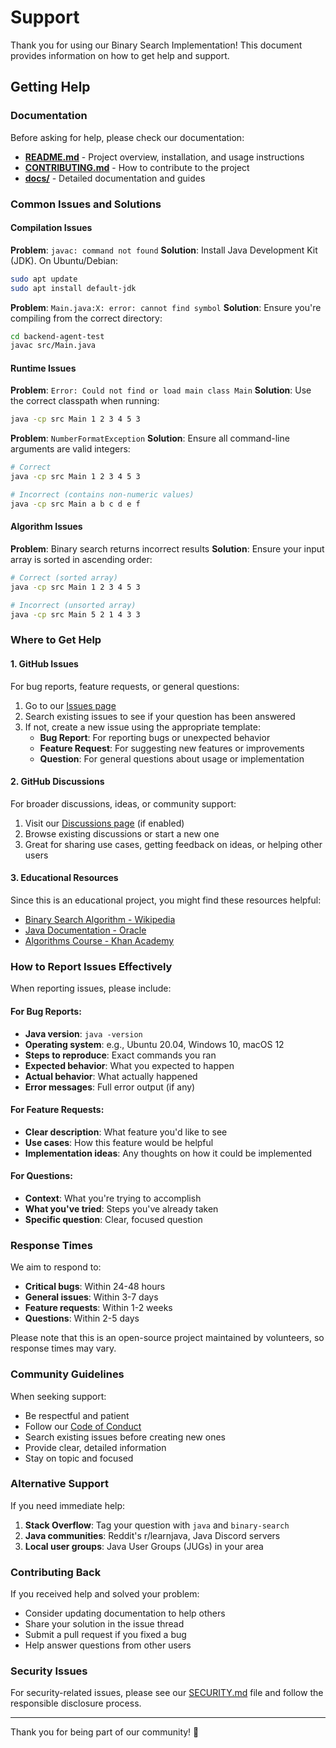 # Support

Thank you for using our Binary Search Implementation! This document provides information on how to get help and support.

## Getting Help

### Documentation

Before asking for help, please check our documentation:

- **[README.md](README.md)** - Project overview, installation, and usage instructions
- **[CONTRIBUTING.md](CONTRIBUTING.md)** - How to contribute to the project
- **[docs/](docs/)** - Detailed documentation and guides

### Common Issues and Solutions

#### Compilation Issues

**Problem**: `javac: command not found`
**Solution**: Install Java Development Kit (JDK). On Ubuntu/Debian:
```bash
sudo apt update
sudo apt install default-jdk
```

**Problem**: `Main.java:X: error: cannot find symbol`
**Solution**: Ensure you're compiling from the correct directory:
```bash
cd backend-agent-test
javac src/Main.java
```

#### Runtime Issues

**Problem**: `Error: Could not find or load main class Main`
**Solution**: Use the correct classpath when running:
```bash
java -cp src Main 1 2 3 4 5 3
```

**Problem**: `NumberFormatException`
**Solution**: Ensure all command-line arguments are valid integers:
```bash
# Correct
java -cp src Main 1 2 3 4 5 3

# Incorrect (contains non-numeric values)
java -cp src Main a b c d e f
```

#### Algorithm Issues

**Problem**: Binary search returns incorrect results
**Solution**: Ensure your input array is sorted in ascending order:
```bash
# Correct (sorted array)
java -cp src Main 1 2 3 4 5 3

# Incorrect (unsorted array)
java -cp src Main 5 2 1 4 3 3
```

### Where to Get Help

#### 1. GitHub Issues

For bug reports, feature requests, or general questions:

1. Go to our [Issues page](https://github.com/blackchoey/backend-agent-test/issues)
2. Search existing issues to see if your question has been answered
3. If not, create a new issue using the appropriate template:
   - **Bug Report**: For reporting bugs or unexpected behavior
   - **Feature Request**: For suggesting new features or improvements
   - **Question**: For general questions about usage or implementation

#### 2. GitHub Discussions

For broader discussions, ideas, or community support:

1. Visit our [Discussions page](https://github.com/blackchoey/backend-agent-test/discussions) (if enabled)
2. Browse existing discussions or start a new one
3. Great for sharing use cases, getting feedback on ideas, or helping other users

#### 3. Educational Resources

Since this is an educational project, you might find these resources helpful:

- [Binary Search Algorithm - Wikipedia](https://en.wikipedia.org/wiki/Binary_search_algorithm)
- [Java Documentation - Oracle](https://docs.oracle.com/en/java/)
- [Algorithms Course - Khan Academy](https://www.khanacademy.org/computing/computer-science/algorithms)

### How to Report Issues Effectively

When reporting issues, please include:

#### For Bug Reports:
- **Java version**: `java -version`
- **Operating system**: e.g., Ubuntu 20.04, Windows 10, macOS 12
- **Steps to reproduce**: Exact commands you ran
- **Expected behavior**: What you expected to happen
- **Actual behavior**: What actually happened
- **Error messages**: Full error output (if any)

#### For Feature Requests:
- **Clear description**: What feature you'd like to see
- **Use cases**: How this feature would be helpful
- **Implementation ideas**: Any thoughts on how it could be implemented

#### For Questions:
- **Context**: What you're trying to accomplish
- **What you've tried**: Steps you've already taken
- **Specific question**: Clear, focused question

### Response Times

We aim to respond to:
- **Critical bugs**: Within 24-48 hours
- **General issues**: Within 3-7 days
- **Feature requests**: Within 1-2 weeks
- **Questions**: Within 2-5 days

Please note that this is an open-source project maintained by volunteers, so response times may vary.

### Community Guidelines

When seeking support:

- Be respectful and patient
- Follow our [Code of Conduct](CODE_OF_CONDUCT.md)
- Search existing issues before creating new ones
- Provide clear, detailed information
- Stay on topic and focused

### Alternative Support

If you need immediate help:

1. **Stack Overflow**: Tag your question with `java` and `binary-search`
2. **Java communities**: Reddit's r/learnjava, Java Discord servers
3. **Local user groups**: Java User Groups (JUGs) in your area

### Contributing Back

If you received help and solved your problem:

- Consider updating documentation to help others
- Share your solution in the issue thread
- Submit a pull request if you fixed a bug
- Help answer questions from other users

### Security Issues

For security-related issues, please see our [SECURITY.md](SECURITY.md) file and follow the responsible disclosure process.

---

Thank you for being part of our community! 🙏